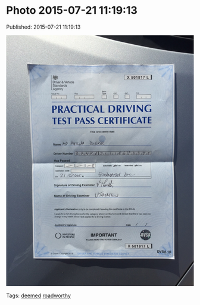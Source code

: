 
# Photo 2015-07-21 11:19:13

Published: 2015-07-21 11:19:13

![](124655255762-0.jpg)

Tags: [deemed](tag-deemed.md) [roadworthy](tag-roadworthy.md)
